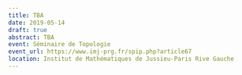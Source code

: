 ```yaml
---
title: TBA
date: 2019-05-14
draft: true
abstract: TBA
event: Séminaire de Topologie
event_url: https://www.imj-prg.fr/spip.php?article67
location: Institut de Mathématiques de Jussieu-Paris Rive Gauche
---
```

